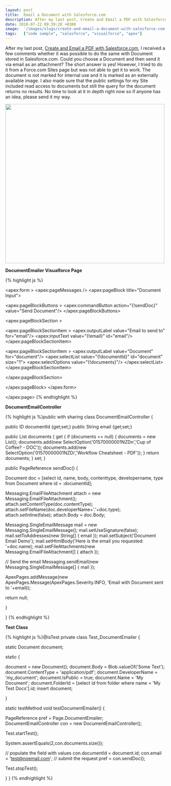 ```yaml
---
layout: post
title:  Email a Document with Salesforce.com
description: After my last post, Create and Email a PDF with Salesforce.com  , I received a few comments whether it was possible to do the same with Document stored in Salesforce.com. Could you choose a Document and then send it via email as an attachment? The short answer is yes! However, I tried to do it from a Force.com Sites page but was not able to get it to work. The document is not marked for internal use and it is marked as an externally available image. I also made sure that the public settings for 
date: 2010-07-22 09:39:28 +0300
image:  '/images/slugs/create-and-email-a-document-with-salesforce-com.jpg'
tags:   ["code sample", "salesforce", "visualforce", "apex"]
---
```

<p style="clear: both">After my last post, <a href="/2010/07/16/create-and-email-a-pdf-with-salesforce-com/" target="_blank">Create and Email a PDF with Salesforce.com</a>, I received a few comments whether it was possible to do the same with Document stored in Salesforce.com. Could you choose a Document and then send it via email as an attachment? The short answer is yes! However, I tried to do it from a Force.com Sites page but was not able to get it to work. The document is not marked for internal use and it is marked as an externally available image. I also made sure that the public settings for my Site included read access to documents but still the query for the document returns no results. No time to look at it in depth right now so if anyone has an idea, please send it my way.</p><p style="clear: both"><a href="/2010/07/22/create-and-email-a-document-with-salesforce-com/email-doc/" rel="attachment wp-att-2896"><img src="http://res.cloudinary.com/blog-jeffdouglas-com/image/upload/v1400328000/email-doc_wuheya.png" alt="" title="email-doc" width="500" class="alignnone size-full wp-image-2896" /></a></p><p style="clear: both"><strong>DocumentEmailer Visualforce Page</strong></p><p style="clear: both">
{% highlight js %}<apex:page controller="DocumentEmailController">
 <apex:sectionHeader title="Document Example" subtitle="Email a Document" 
  description="Example of how to email a Document."/>

 <apex:form >
  <apex:pageMessages />
  <apex:pageBlock title="Document Input">
 
 <apex:pageBlockButtons >
  <apex:commandButton action="{!sendDoc}" value="Send Document"/>
 </apex:pageBlockButtons>
  
 <apex:pageBlockSection >
  
  <apex:pageBlockSectionItem >
  <apex:outputLabel value="Email to send to" for="email"/>
   <apex:inputText value="{!email}" id="email"/>
  </apex:pageBlockSectionItem>
  
  <apex:pageBlockSectionItem >
  <apex:outputLabel value="Document" for="document"/>
  <apex:selectList value="{!documentId}" id="document" size="1">
   <apex:selectOptions value="{!documents}"/>
  </apex:selectList>
  </apex:pageBlockSectionItem>
  
 </apex:pageBlockSection>

  </apex:pageBlock>
 </apex:form>

</apex:page>
{% endhighlight %}
</p><p style="clear: both"><strong>DocumentEmailController</strong></p><p style="clear: both">
{% highlight js %}public with sharing class DocumentEmailController {

 public ID documentId {get;set;}
 public String email {get;set;}
 
 public List<SelectOption> documents {
  get {
 if (documents == null) {
  documents = new List<SelectOption>();
  documents.add(new SelectOption('01570000001NZDn','Cup of Coffee? - DOC'));
  documents.add(new SelectOption('01570000001NZDi','Workflow Cheatsheet - PDF'));
 }
 return documents;
  }
  set;
 }
 
 public PageReference sendDoc() {

  Document doc = [select id, name, body, contenttype, developername, type 
 from Document where id = :documentId];
  
  Messaging.EmailFileAttachment attach = new Messaging.EmailFileAttachment();
  attach.setContentType(doc.contentType);
  attach.setFileName(doc.developerName+'.'+doc.type);
  attach.setInline(false);
  attach.Body = doc.Body;

  Messaging.SingleEmailMessage mail = new Messaging.SingleEmailMessage();
  mail.setUseSignature(false);
  mail.setToAddresses(new String[] { email });
  mail.setSubject('Document Email Demo');
  mail.setHtmlBody('Here is the email you requested: '+doc.name);
  mail.setFileAttachments(new Messaging.EmailFileAttachment[] { attach }); 
  
  // Send the email
  Messaging.sendEmail(new Messaging.SingleEmailMessage[] { mail });
  
  ApexPages.addMessage(new ApexPages.Message(ApexPages.Severity.INFO, 'Email with Document sent to '+email));

  return null;

 }

}
{% endhighlight %}
</p><p style="clear: both"><strong>Test Class</strong></p><p style="clear: both">
{% highlight js %}@isTest
private class Test_DocumentEmailer {

 static Document document;

 static {
  
  document = new Document();
  document.Body = Blob.valueOf('Some Text');
  document.ContentType = 'application/pdf';
  document.DeveloperName = 'my_document';
  document.IsPublic = true;
  document.Name = 'My Document';
  document.FolderId = [select id from folder where name = 'My Test Docs'].id;
  insert document;
  
 }

 static testMethod void testDocumentEmailer() {

  PageReference pref = Page.DocumentEmailer;  
  DocumentEmailController con = new DocumentEmailController();  
  
  Test.startTest();
  
  System.assertEquals(2,con.documents.size());
  
  // populate the field with values
  con.documentId = document.id;
  con.email = 'test@noemail.com';
  // submit the request
  pref = con.sendDoc();
  
  Test.stopTest(); 

 }
}
{% endhighlight %}
</p><br class="final-break" style="clear: both" />
